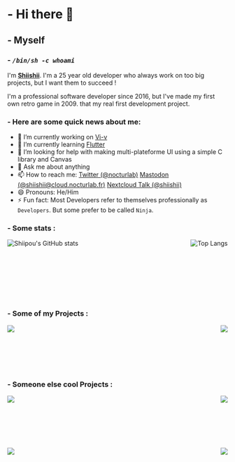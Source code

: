 # - Hi there 👋

## - Myself

### - *`/bin/sh -c whoami`*

I'm **[Shiishii](https://github.com/shiipou/shiipou)**. I'm a 25 year old developer who always work on too big projects, but I want them to succeed !

I'm a professional software developer since 2016, but I've made my first own retro game in 2009. that my real first development project.




### - Here are some quick news about me:

- 🔭 I’m currently working on [Vi-v](https://github.com/nocturlab/vi-v)
- 🌱 I’m currently learning [Flutter](https://flutter.dev/) <!-- - 👯 I’m looking to collaborate on ... -->
- 🤔 I’m looking for help with making multi-plateforme UI using a simple C library and Canvas
- 💬 Ask me about anything
- 📫 How to reach me: [Twitter (@nocturlab)](https://twitter.com/nocturlab) [Mastodon (@shiishii@cloud.nocturlab.fr)](https://cloud.nocturlab.fr/apps/social/@shiishii@cloud.nocturlab.fr/) [Nextcloud Talk (@shiishii)](https://cloud.nocturlab.fr/call/cxzp5j46)
- 😄 Pronouns: He/Him
- ⚡ Fun fact: Most Developers refer to themselves professionally as `Developers`. But some prefer to be called `Ninja`.

### - Some stats :
<a href="https://github.com/shiipou">
  <img align="left" alt="Shiipou's GitHub stats" src="https://github-readme-stats.vercel.app/api?username=shiipou&show_icons=true&theme=tokyonight" />
</a>
<a href="https://github.com/shiipou">
  <img align="right" alt="Top Langs" src="https://github-readme-stats.vercel.app/api/top-langs/?username=shiipou&show_icons=true&theme=tokyonight" />
</a>

<br />
<br />
<br />
<br />
<br />
<br />
<br />
<br />

### - Some of my Projects : 
<a href="https://github.com/nocturlab/vi-v">
  <img align="left" src="https://github-readme-stats.vercel.app/api/pin/?username=nocturlab&show_icons=true&theme=tokyonight&repo=vi-v" /
</a>
<a href="https://github.com/nocturlab/nocturlab-hosting-client ">
  <img align="right" src="https://github-readme-stats.vercel.app/api/pin/?username=nocturlab&show_icons=true&theme=tokyonight&repo=nocturlab-hosting-client" />
</a>

<br />
<br />
<br />
<br />
<br />
<br />

### - Someone else cool Projects : 
<a href="https://github.com/vlang/gitly">
  <img align="left" src="https://github-readme-stats.vercel.app/api/pin/?username=vlang&show_icons=true&theme=tokyonight&repo=gitly" />
</a>
<a href="https://github.com/vlang/v">
  <img align="right" src="https://github-readme-stats.vercel.app/api/pin/?username=vlang&show_icons=true&theme=tokyonight&repo=v" />
</a>

<br />
<br />
<br />
<br />
<br />
<br />
<br />

<a href="https://github.com/Chocobozzz/PeerTube">
  <img align="right" src="https://github-readme-stats.vercel.app/api/pin/?username=Chocobozzz&show_icons=true&theme=tokyonight&repo=PeerTube" />
</a>
<a href="https://github.com/nextcloud/server">
  <img align="left" src="https://github-readme-stats.vercel.app/api/pin/?username=nextcloud&show_icons=true&theme=tokyonight&repo=server" />
</a>

